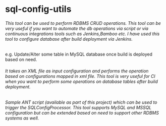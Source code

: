 # sql-config-utils

###### This tool can be used to perform RDBMS CRUD operations. This tool can be very useful if you want to automate the db operations via script or via continuous integrations tools such as Jenkins,Bamboo etc. I have used this tool to configure database after build deployment via Jenkins.

e.g. Update/Alter some table in MySQL database once build is deployed based on need.

###### It takes an XML file as input configuration and performs the operation based on configurations mapped in xml file. This tool is very useful for CI when you want to perform some operations on database tables after build deployment.

###### Sample ANT script (available as part of this project) which can be used to trigger the SQLConfigProcessor. This tool supports MySQL and MSSQL configuration but can be extended based on need to support other RDBMS systems as well. 